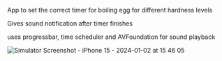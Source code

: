 App to set the correct timer for boiling egg for different hardness levels 

Gives sound notification after timer finishes 

uses progressbar, time scheduler and AVFoundation for sound playback

![Simulator Screenshot - iPhone 15 - 2024-01-02 at 15 46 05](https://github.com/Gokul1503A/Egg-Timer-App/assets/154863043/b193b729-2563-4e26-9e80-598bb732f816)
